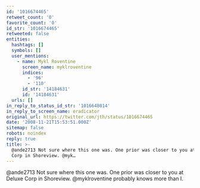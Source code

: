 ```yaml
---
id: '1016674465'
retweet_count: '0'
favorite_count: '0'
id_str: '1016674465'
retweeted: false
entities:
  hashtags: []
  symbols: []
  user_mentions:
    - name: Mykl Roventine
      screen_name: myklroventine
      indices:
        - '96'
        - '110'
      id_str: '14184631'
      id: '14184631'
  urls: []
in_reply_to_status_id_str: '1016648014'
in_reply_to_screen_name: eradicator
original_url: https://twitter.com/jth/status/1016674465
date: '2008-11-21T15:53:51.000Z'
sitemap: false
robots: noindex
reply: true
title: >-
  @ande2713 Not sure where this one was. One prior was closer to you at Deluxe
  Corp in Shoreview. @myk…
---
```


@ande2713 Not sure where this one was. One prior was closer to you at Deluxe Corp in Shoreview. @myklroventine probably knows more than I.